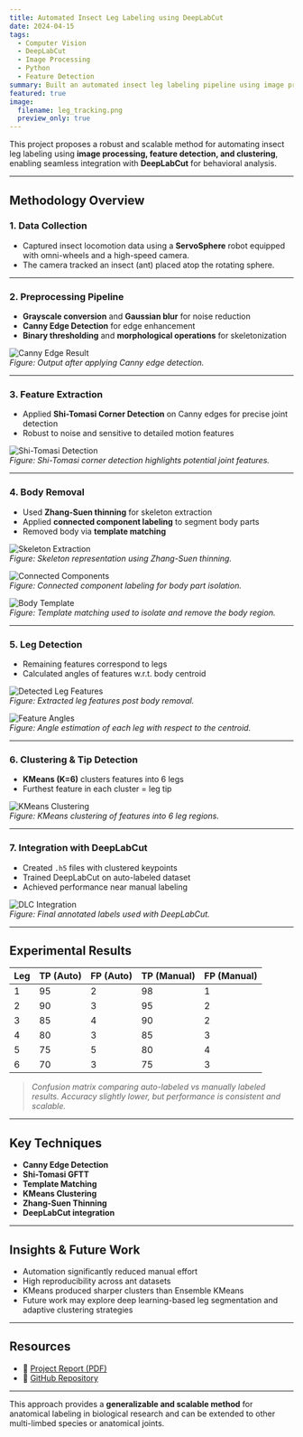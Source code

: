 ```yaml
---
title: Automated Insect Leg Labeling using DeepLabCut
date: 2024-04-15
tags:
  - Computer Vision
  - DeepLabCut
  - Image Processing
  - Python
  - Feature Detection
summary: Built an automated insect leg labeling pipeline using image preprocessing, Shi-Tomasi corner detection, and KMeans clustering to reduce manual labeling effort in DeepLabCut.
featured: true
image:
  filename: leg_tracking.png
  preview_only: true
---
```


This project proposes a robust and scalable method for automating insect leg labeling using **image processing, feature detection, and clustering**, enabling seamless integration with **DeepLabCut** for behavioral analysis.

---

## Methodology Overview

### 1. Data Collection  
- Captured insect locomotion data using a **ServoSphere** robot equipped with omni-wheels and a high-speed camera.
- The camera tracked an insect (ant) placed atop the rotating sphere.

---

### 2. Preprocessing Pipeline  
- **Grayscale conversion** and **Gaussian blur** for noise reduction  
- **Canny Edge Detection** for edge enhancement  
- **Binary thresholding** and **morphological operations** for skeletonization

![Canny Edge Result](canny.png)  
*Figure: Output after applying Canny edge detection.*

---

### 3. Feature Extraction

- Applied **Shi-Tomasi Corner Detection** on Canny edges for precise joint detection
- Robust to noise and sensitive to detailed motion features

![Shi-Tomasi Detection](shi_tomasi.png)  
*Figure: Shi-Tomasi corner detection highlights potential joint features.*

---

### 4. Body Removal

- Used **Zhang-Suen thinning** for skeleton extraction  
- Applied **connected component labeling** to segment body parts  
- Removed body via **template matching**

![Skeleton Extraction](skeleton_extraction.png)  
*Figure: Skeleton representation using Zhang-Suen thinning.*

![Connected Components](connected_components.png)  
*Figure: Connected component labeling for body part isolation.*

![Body Template](template.png)  
*Figure: Template matching used to isolate and remove the body region.*

---

### 5. Leg Detection

- Remaining features correspond to legs  
- Calculated angles of features w.r.t. body centroid

![Detected Leg Features](leg_features.png)  
*Figure: Extracted leg features post body removal.*

![Feature Angles](angles.png)  
*Figure: Angle estimation of each leg with respect to the centroid.*

---

### 6. Clustering & Tip Detection

- **KMeans (K=6)** clusters features into 6 legs  
- Furthest feature in each cluster = leg tip

![KMeans Clustering](kmeans.png)  
*Figure: KMeans clustering of features into 6 leg regions.*

---

### 7. Integration with DeepLabCut

- Created `.h5` files with clustered keypoints  
- Trained DeepLabCut on auto-labeled dataset  
- Achieved performance near manual labeling

![DLC Integration](integration.png)  
*Figure: Final annotated labels used with DeepLabCut.*

---

## Experimental Results

| Leg | TP (Auto) | FP (Auto) | TP (Manual) | FP (Manual) |
|-----|-----------|-----------|-------------|-------------|
| 1   | 95        | 2         | 98          | 1           |
| 2   | 90        | 3         | 95          | 2           |
| 3   | 85        | 4         | 90          | 2           |
| 4   | 80        | 3         | 85          | 3           |
| 5   | 75        | 5         | 80          | 4           |
| 6   | 70        | 3         | 75          | 3           |

> *Confusion matrix comparing auto-labeled vs manually labeled results. Accuracy slightly lower, but performance is consistent and scalable.*

---

## Key Techniques

- **Canny Edge Detection**  
- **Shi-Tomasi GFTT**
- **Template Matching**
- **KMeans Clustering**
- **Zhang-Suen Thinning**
- **DeepLabCut integration**

---

## Insights & Future Work

- Automation significantly reduced manual effort
- High reproducibility across ant datasets
- KMeans produced sharper clusters than Ensemble KMeans
- Future work may explore deep learning-based leg segmentation and adaptive clustering strategies

---

## Resources

- 📄 [Project Report (PDF)](report.pdf)
- 🔗 [GitHub Repository](https://github.com/juttu-s/Pattern-Recognition-and-Computer-Vision/tree/main/Automated%20Insect%20Leg%20Labeling)

---

This approach provides a **generalizable and scalable method** for anatomical labeling in biological research and can be extended to other multi-limbed species or anatomical joints.
